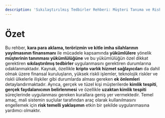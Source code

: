 ```yaml
---
description: 'Sıkılaştırılmış Tedbirler Rehberi: Müşteri Tanıma ve Risk Yönetimi'
---
```


# Özet

Bu rehber, **kara para aklama, terörizmin ve kitle imha silahlarının yayılmasının finansmanı** ile mücadele kapsamında **yükümlülere** yönelik **müşterinin tanınması yükümlülüğüne** ve bu yükümlülüğün özel dikkat gerektiren **sıkılaştırılmış tedbirler** uygulanmasını gerektiren durumlarına odaklanmaktadır. Kaynak, özellikle **kripto varlık hizmet sağlayıcıları** da dahil olmak üzere finansal kuruluşların, yüksek riskli işlemler, teknolojik riskler ve riskli ülkelerle ilişkiler gibi durumlarda alması gereken **ek önlemleri** detaylandırmaktadır. Ayrıca, gerçek ve tüzel kişi müşterilerde **kimlik tespiti**, **gerçek faydalanıcının belirlenmesi** ve özellikle **uzaktan kimlik tespiti** süreçlerinde uygulanması gereken kurallara geniş yer vermektedir. Temel amaç, mali sistemin suçlular tarafından araç olarak kullanılmasını engellemek için **risk temelli yaklaşımın** etkin bir şekilde uygulanmasına yardımcı olmaktır.
